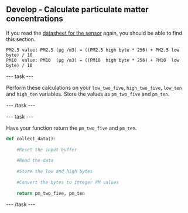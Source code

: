 ## Develop - Calculate particulate matter concentrations

If you read the [datasheet for the sensor](https://cdn-reichelt.de/documents/datenblatt/X200/SDS011-DATASHEET.pdf) again, you should be able to find this section.

```
PM2.5 value: PM2.5 (μg /m3) = ((PM2.5 high byte * 256) + PM2.5 low byte) / 10
PM10  value: PM10  (μg /m3) = ((PM10  high byte * 256) + PM10  low byte) / 10
```

--- task ---

Perform these calculations on your `low_two_five`, `high_two_five`, `low_ten` and `high_ten` variables. Store the values as `pm_two_five` and `pm_ten`.

--- /task ---

--- task ---

Have your function return the `pm_two_five` and `pm_ten`.

```python
def collect_data():
	
	#Reset the input buffer
	
	#Read the data
	
	#Store the low and high bytes
	
	#Convert the bytes to integer PM values
	
	return pm_two_five, pm_ten
```

--- /task ---

